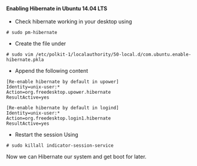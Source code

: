 #### Enabling Hibernate in Ubuntu 14.04 LTS


* Check hibernate working in your desktop using 


```
# sudo pm-hibernate
```


* Create the file under 


```
# sudo vim /etc/polkit-1/localauthority/50-local.d/com.ubuntu.enable-hibernate.pkla
```

* Append the following content 


```
[Re-enable hibernate by default in upower]
Identity=unix-user:*
Action=org.freedesktop.upower.hibernate
ResultActive=yes

[Re-enable hibernate by default in logind]
Identity=unix-user:*
Action=org.freedesktop.login1.hibernate
ResultActive=yes
```

* Restart the session Using


```
# sudo killall indicator-session-service
```

Now we can Hibernate our system and get boot for later.
